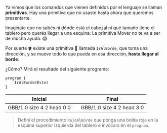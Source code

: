 Ya vimos que los comandos que vienen definidos por el lenguaje se llaman **primitivas**. Hay una primitiva que no usaste hasta ahora que queremos presentarte.

Imaginate que no sabés ni dónde está el cabezal ni qué tamaño tiene el tablero pero querés llegar a una esquina: La primitiva Mover no te va a ser de mucha ayuda. :scream:

Por suerte :four_leaf_clover: existe una primitiva :gift: llamada `IrAlBorde`, que toma una dirección, y se mueve todo lo que pueda en esa dirección, **hasta llegar al borde**.

¿Cómo? Mirá el resultado del siguiente programa:

``` gobstones
program {
	IrAlBorde(Este)
}
```

<table class= "table" style="width:100%">
  <thead>
  <tr>
    <th style="text-align: center">Inicial</th>
    <th style="text-align: center"></th> 
    <th style="text-align: center">Final</th>
  </tr>
  </thead>
  <tbody>
  <tr>
    <td style="text-align: center">  
      <gs-board>   
       GBB/1.0
       size 4 2
       head 0 0
      </gs-board>
    </td>
    <td style="text-align: center"><i class="fa fa-arrow-right"></i></td> 
    <td style="text-align: center">
      <gs-board>   
        GBB/1.0
        size 4 2
        head 3 0
      </gs-board>
    </td>
  </tr>
  <tbody>
</table>

> Definí el procedimiento `RojoAlBorde` que ponga una bolita roja en la esquina superior izquierda del tablero e invocalo en el `program`.